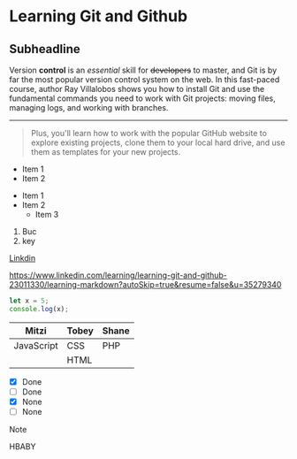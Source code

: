 Learning Git and Github
===============

Subheadline
-----------


Version **control** is an *essential* skill for ~~developers~~ to master, and Git is by far the most popular version control system on the web. In this fast-paced course, author Ray Villalobos shows you how to install Git and use the fundamental commands you need to work with Git projects: moving files, managing logs, and working with branches.

***

>Plus, you'll learn how to work with the popular GitHub website to explore existing projects, clone them to your local hard drive, and use them as templates for your new projects.

- Item 1
- Item 2

* Item 1
* Item 2
  - Item 3

1. Buc
2. key

[Linkdin](https://www.linkedin.com/learning/learning-git-and-github-23011330/learning-markdown?autoSkip=true&resume=false&u=35279340)

https://www.linkedin.com/learning/learning-git-and-github-23011330/learning-markdown?autoSkip=true&resume=false&u=35279340

```js
let x = 5;
console.log(x);

```

| Mitzi  | Tobey | Shane |
| -----  | ----- | ----- |
| JavaScript  | CSS | PHP |
|   | HTML |  |

- [X] Done
- [ ] Done
- [X] None
- [ ] None

>[!NOTE]
>HBABY
